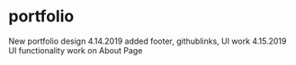 # portfolio
New portfolio design
4.14.2019 added footer, githublinks, UI work
4.15.2019 UI functionality work on About Page
